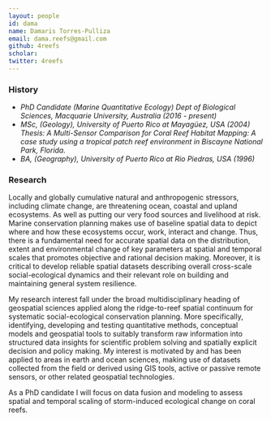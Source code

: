 ```yaml
---
layout: people
id: dama
name: Damaris Torres-Pulliza
email: dama.reefs@gmail.com
github: 4reefs
scholar: 
twitter: 4reefs
---
```


### History

- *PhD Candidate (Marine Quantitative Ecology) Dept of Biological Sciences, Macquarie University, Australia (2016 - present)*
- *MSc, (Geology), University of Puerto Rico at Mayagüez, USA (2004)
Thesis: A Multi-Sensor Comparison for Coral Reef Habitat Mapping: A case study using a tropical patch reef environment in Biscayne National Park, Florida.*
- *BA, (Geography), University of Puerto Rico at Rio Piedras, USA (1996)*

### Research

Locally and globally cumulative natural and anthropogenic stressors, including climate change, are threatening ocean, coastal and upland ecosystems. As well as putting our very food sources and livelihood at risk. Marine conservation planning makes use of baseline spatial data to depict where and how these ecosystems occur, work, interact and change. Thus, there is a fundamental need for accurate spatial data on the distribution, extent and environmental change of key parameters at spatial and temporal scales that promotes objective and rational decision making. Moreover, it is critical to develop reliable spatial datasets describing overall cross-scale social-ecological dynamics and their relevant role on building and maintaining general system resilience.

My research interest fall under the broad multidisciplinary heading of geospatial sciences applied along the ridge-to-reef spatial continuum for systematic social-ecological conservation planning. More specifically, identifying, developing and testing quantitative methods, conceptual models and geospatial tools to suitably transform raw information into structured data insights for scientific problem solving and spatially explicit decision and policy making. My interest is motivated by and has been applied to areas in earth and ocean sciences, making use of datasets collected from the field or derived using GIS tools, active or passive remote sensors, or other related geospatial technologies.

As a PhD candidate I will focus on data fusion and modeling to assess spatial and temporal scaling of storm-induced ecological change on coral reefs.
